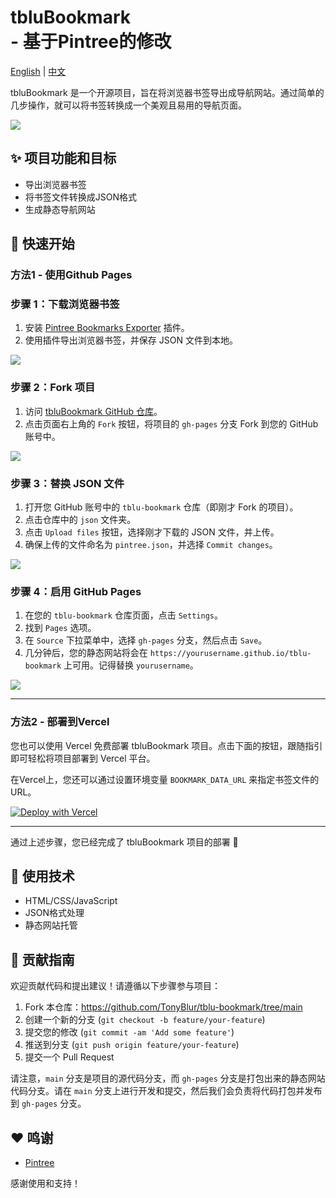 # tbluBookmark<br> - 基于Pintree的修改

[English](README.md) | [中文](README.zh.md)

tbluBookmark 是一个开源项目，旨在将浏览器书签导出成导航网站。通过简单的几步操作，就可以将书签转换成一个美观且易用的导航页面。

![](https://github.com/Pintree-io/pintree/blob/main/assets/preview.png)

## ✨ 项目功能和目标

- 导出浏览器书签
- 将书签文件转换成JSON格式
- 生成静态导航网站

## 🚀 快速开始

### 方法1 - 使用Github Pages

### 步骤 1：下载浏览器书签

1. 安装 [Pintree Bookmarks Exporter](https://chromewebstore.google.com/detail/pintree-bookmarks-exporte/mjcglnkikjidokobpfdcdmcnfdicojce) 插件。
2. 使用插件导出浏览器书签，并保存 JSON 文件到本地。

![](https://github.com/Pintree-io/pintree/blob/main/assets/guide/step1.png)

### 步骤 2：Fork 项目

1. 访问 [tbluBookmark GitHub 仓库](https://github.com/TonyBlur/tblu-bookmark)。
2. 点击页面右上角的 `Fork` 按钮，将项目的 `gh-pages` 分支 Fork 到您的 GitHub 账号中。

![](https://github.com/Pintree-io/pintree/blob/main/assets/guide/step2.png)

### 步骤 3：替换 JSON 文件

1. 打开您 GitHub 账号中的 `tblu-bookmark` 仓库（即刚才 Fork 的项目）。
2. 点击仓库中的 `json` 文件夹。
3. 点击 `Upload files` 按钮，选择刚才下载的 JSON 文件，并上传。
4. 确保上传的文件命名为 `pintree.json`，并选择 `Commit changes`。

![](https://github.com/Pintree-io/pintree/blob/main/assets/guide/step3.png)

### 步骤 4：启用 GitHub Pages

1. 在您的 `tblu-bookmark` 仓库页面，点击 `Settings`。
2. 找到 `Pages` 选项。
3. 在 `Source` 下拉菜单中，选择 `gh-pages` 分支，然后点击 `Save`。
4. 几分钟后，您的静态网站将会在 `https://yourusername.github.io/tblu-bookmark` 上可用。记得替换 `yourusername`。

![](https://github.com/Pintree-io/pintree/blob/main/assets/guide/step4.png)

---

### 方法2 - 部署到Vercel

您也可以使用 Vercel 免费部署 tbluBookmark 项目。点击下面的按钮，跟随指引即可轻松将项目部署到 Vercel 平台。

在Vercel上，您还可以通过设置环境变量 `BOOKMARK_DATA_URL` 来指定书签文件的URL。

[![Deploy with Vercel](https://vercel.com/button)](https://vercel.com/new/clone?repository-url=https%3A%2F%2Fgithub.com%2FTonyBlur%2Ftblu-bookmark%2Ftree%2Fmain&project-name=tblu-bookmark&repository-name=tblu-bookmark)

---

通过上述步骤，您已经完成了 tbluBookmark 项目的部署 🎉

## 🔧 使用技术

- HTML/CSS/JavaScript
- JSON格式处理
- 静态网站托管

## 🤝 贡献指南

欢迎贡献代码和提出建议！请遵循以下步骤参与项目：

1. Fork 本仓库：https://github.com/TonyBlur/tblu-bookmark/tree/main
2. 创建一个新的分支 (`git checkout -b feature/your-feature`)
3. 提交您的修改 (`git commit -am 'Add some feature'`)
4. 推送到分支 (`git push origin feature/your-feature`)
5. 提交一个 Pull Request

请注意，`main` 分支是项目的源代码分支，而 `gh-pages` 分支是打包出来的静态网站代码分支。请在 `main` 分支上进行开发和提交，然后我们会负责将代码打包并发布到 `gh-pages` 分支。

## ❤️ 鸣谢

- [Pintree](https://pintree.io/)

感谢使用和支持！